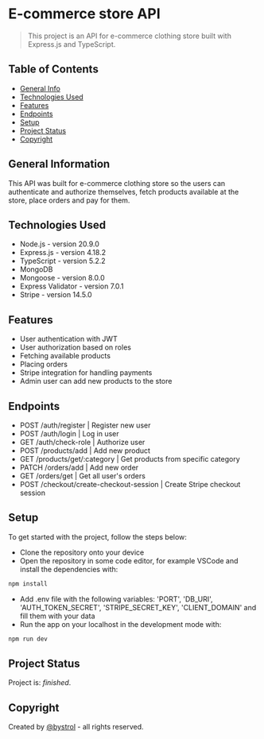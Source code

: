 # E-commerce store API

> This project is an API for e-commerce clothing store built with Express.js and TypeScript.

## Table of Contents

- [General Info](#general-information)
- [Technologies Used](#technologies-used)
- [Features](#features)
- [Endpoints](#endpoints)
- [Setup](#setup)
- [Project Status](#project-status)
- [Copyright](#copyright)

## General Information

This API was built for e-commerce clothing store so the users can authenticate and authorize themselves, fetch products available at the store, place orders and pay for them.

## Technologies Used

- Node.js - version 20.9.0
- Express.js - version 4.18.2
- TypeScript - version 5.2.2
- MongoDB
- Mongoose - version 8.0.0
- Express Validator - version 7.0.1
- Stripe - version 14.5.0

## Features

- User authentication with JWT
- User authorization based on roles
- Fetching available products
- Placing orders
- Stripe integration for handling payments
- Admin user can add new products to the store


## Endpoints

- POST /auth/register | Register new user
- POST /auth/login | Log in user
- GET /auth/check-role | Authorize user
- POST /products/add | Add new product
- GET /products/get/:category | Get products from specific category
- PATCH /orders/add | Add new order
- GET /orders/get | Get all user's orders
- POST /checkout/create-checkout-session | Create Stripe checkout session

## Setup

To get started with the project, follow the steps below:

- Clone the repository onto your device
- Open the repository in some code editor, for example VSCode and install the dependencies with:
```bash
npm install
```
- Add .env file with the following variables: 'PORT', 'DB_URI', 'AUTH_TOKEN_SECRET', 'STRIPE_SECRET_KEY', 'CLIENT_DOMAIN' and fill them with your data
- Run the app on your localhost in the development mode with:
```bash
npm run dev
```

## Project Status

Project is: _finished_.

## Copyright

Created by [@bystrol](https://github.com/Bystrol) - all rights reserved.
